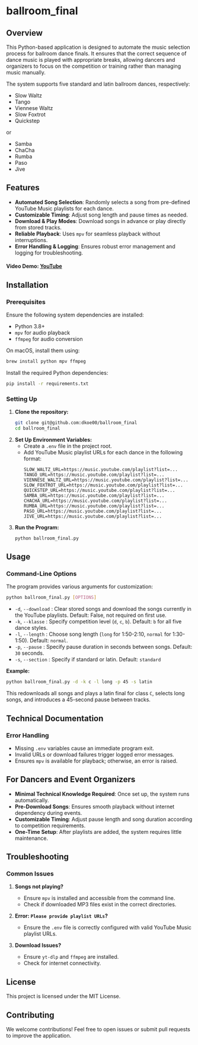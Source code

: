 # ballroom_final

## Overview
This Python-based application is designed to automate the music selection process for ballroom dance finals. It ensures that the correct sequence of dance music is played with appropriate breaks, allowing dancers and organizers to focus on the competition or training rather than managing music manually.

The system supports five standard and latin ballroom dances, respectively:

- Slow Waltz
- Tango
- Viennese Waltz
- Slow Foxtrot
- Quickstep

or

- Samba
- ChaCha
- Rumba
- Paso
- Jive

## Features
- **Automated Song Selection**: Randomly selects a song from pre-defined YouTube Music playlists for each dance.
- **Customizable Timing**: Adjust song length and pause times as needed.
- **Download & Play Modes**: Download songs in advance or play directly from stored tracks.
- **Reliable Playback**: Uses `mpv` for seamless playback without interruptions.
- **Error Handling & Logging**: Ensures robust error management and logging for troubleshooting.

#### Video Demo: [YouTube](https://youtu.be/QbHGec2kiUE)
## Installation
### Prerequisites
Ensure the following system dependencies are installed:
- Python 3.8+
- `mpv` for audio playback
- `ffmpeg` for audio conversion

On macOS, install them using:
```bash
brew install python mpv ffmpeg
```

Install the required Python dependencies:
```bash
pip install -r requirements.txt
```

### Setting Up
1. **Clone the repository:**
   ```bash
   git clone git@github.com:dkoe00/ballroom_final
   cd ballroom_final
   ```
2. **Set Up Environment Variables:**
   - Create a `.env` file in the project root.
   - Add YouTube Music playlist URLs for each dance in the following format:
     ```env
     SLOW_WALTZ_URL=https://music.youtube.com/playlist?list=...
     TANGO_URL=https://music.youtube.com/playlist?list=...
     VIENNESE_WALTZ_URL=https://music.youtube.com/playlist?list=...
     SLOW_FOXTROT_URL=https://music.youtube.com/playlist?list=...
     QUICKSTEP_URL=https://music.youtube.com/playlist?list=...
     SAMBA_URL=https://music.youtube.com/playlist?list=...
     CHACHA_URL=https://music.youtube.com/playlist?list=...
     RUMBA_URL=https://music.youtube.com/playlist?list=...
     PASO_URL=https://music.youtube.com/playlist?list=...
     JIVE_URL=https://music.youtube.com/playlist?list=...
     ```
3. **Run the Program:**
   ```bash
   python ballroom_final.py
   ```

## Usage
### Command-Line Options
The program provides various arguments for customization:
```bash
python ballroom_final.py [OPTIONS]
```
- `-d`, `--download` : Clear stored songs and download the songs currently in the YouTube playlists. Default: False, not required on first use.
- `-k`, `--klasse` : Specify competition level (`d`, `c`, `b`). Default: `b` for all five dance styles.
- `-l`, `--length` : Choose song length (`long` for 1:50-2:10, `normal` for 1:30-1:50). Default: `normal`.
- `-p`, `--pause` : Specify pause duration in seconds between songs. Default: `30` seconds.
- `-s`, `--section` : Specify if standard or latin. Default: `standard`

**Example:**
```bash
python ballroom_final.py -d -k c -l long -p 45 -s latin
```
This redownloads all songs and plays a latin final for class `C`, selects long songs, and introduces a 45-second pause between tracks.

## Technical Documentation
### Error Handling
- Missing `.env` variables cause an immediate program exit.
- Invalid URLs or download failures trigger logged error messages.
- Ensures `mpv` is available for playback; otherwise, an error is raised.

## For Dancers and Event Organizers
- **Minimal Technical Knowledge Required**: Once set up, the system runs automatically.
- **Pre-Download Songs**: Ensures smooth playback without internet dependency during events.
- **Customizable Timing**: Adjust pause length and song duration according to competition requirements.
- **One-Time Setup**: After playlists are added, the system requires little maintenance.

## Troubleshooting
### Common Issues
1. **Songs not playing?**
   - Ensure `mpv` is installed and accessible from the command line.
   - Check if downloaded MP3 files exist in the correct directories.

2. **Error: `Please provide playlist URLs`?**
   - Ensure the `.env` file is correctly configured with valid YouTube Music playlist URLs.

3. **Download Issues?**
   - Ensure `yt-dlp` and `ffmpeg` are installed.
   - Check for internet connectivity.

## License
This project is licensed under the MIT License.

## Contributing
We welcome contributions! Feel free to open issues or submit pull requests to improve the application.


